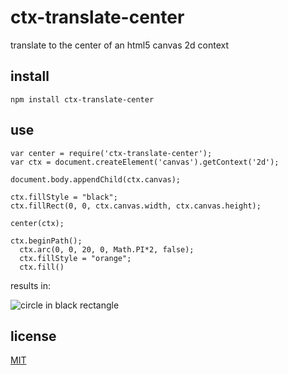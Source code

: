 # ctx-translate-center

translate to the center of an html5 canvas 2d context

## install

`npm install ctx-translate-center`

## use

```
var center = require('ctx-translate-center');
var ctx = document.createElement('canvas').getContext('2d');

document.body.appendChild(ctx.canvas);

ctx.fillStyle = "black";
ctx.fillRect(0, 0, ctx.canvas.width, ctx.canvas.height);

center(ctx);

ctx.beginPath();
  ctx.arc(0, 0, 20, 0, Math.PI*2, false);
  ctx.fillStyle = "orange";
  ctx.fill()
```

results in:

![circle in black rectangle](http://i.imgur.com/73EjpHV.png)


## license

[MIT](LICENSE.txt)

